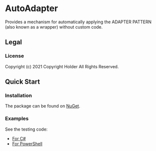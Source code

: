 # AutoAdapter
Provides a mechanism for automatically applying
the ADAPTER PATTERN (also known as a wrapper)
without custom code.

## Legal
### License
Copyright (c) 2021 Copyright Holder All Rights Reserved.

## Quick Start
### Installation
The package can be found on [NuGet](https://www.nuget.org/packages/AutoAdapter.DuckTyping/).

### Examples
See the testing code:
  - [For C#](./AutoAdapter.DuckTyping.Tests/Convertable.cs)
  - [For PowerShell](./AutoAdapter.DuckTyping.PowerShell.Tests/AutoAdapter.DuckTyping.PowerShell.Tests.ps1xml)
